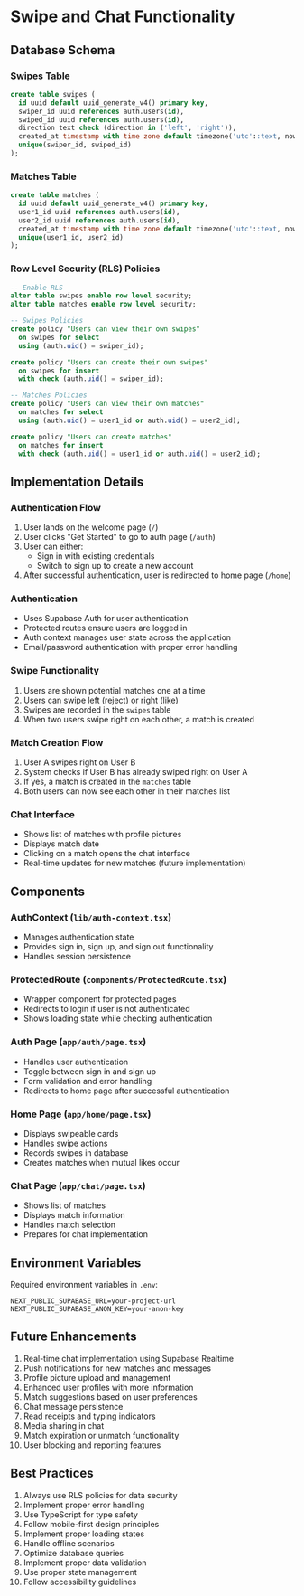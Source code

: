 # Swipe and Chat Functionality

## Database Schema

### Swipes Table
```sql
create table swipes (
  id uuid default uuid_generate_v4() primary key,
  swiper_id uuid references auth.users(id),
  swiped_id uuid references auth.users(id),
  direction text check (direction in ('left', 'right')),
  created_at timestamp with time zone default timezone('utc'::text, now()),
  unique(swiper_id, swiped_id)
);
```

### Matches Table
```sql
create table matches (
  id uuid default uuid_generate_v4() primary key,
  user1_id uuid references auth.users(id),
  user2_id uuid references auth.users(id),
  created_at timestamp with time zone default timezone('utc'::text, now()),
  unique(user1_id, user2_id)
);
```

### Row Level Security (RLS) Policies

```sql
-- Enable RLS
alter table swipes enable row level security;
alter table matches enable row level security;

-- Swipes Policies
create policy "Users can view their own swipes"
  on swipes for select
  using (auth.uid() = swiper_id);

create policy "Users can create their own swipes"
  on swipes for insert
  with check (auth.uid() = swiper_id);

-- Matches Policies
create policy "Users can view their own matches"
  on matches for select
  using (auth.uid() = user1_id or auth.uid() = user2_id);

create policy "Users can create matches"
  on matches for insert
  with check (auth.uid() = user1_id or auth.uid() = user2_id);
```

## Implementation Details

### Authentication Flow
1. User lands on the welcome page (`/`)
2. User clicks "Get Started" to go to auth page (`/auth`)
3. User can either:
   - Sign in with existing credentials
   - Switch to sign up to create a new account
4. After successful authentication, user is redirected to home page (`/home`)

### Authentication
- Uses Supabase Auth for user authentication
- Protected routes ensure users are logged in
- Auth context manages user state across the application
- Email/password authentication with proper error handling

### Swipe Functionality
1. Users are shown potential matches one at a time
2. Users can swipe left (reject) or right (like)
3. Swipes are recorded in the `swipes` table
4. When two users swipe right on each other, a match is created

### Match Creation Flow
1. User A swipes right on User B
2. System checks if User B has already swiped right on User A
3. If yes, a match is created in the `matches` table
4. Both users can now see each other in their matches list

### Chat Interface
- Shows list of matches with profile pictures
- Displays match date
- Clicking on a match opens the chat interface
- Real-time updates for new matches (future implementation)

## Components

### AuthContext (`lib/auth-context.tsx`)
- Manages authentication state
- Provides sign in, sign up, and sign out functionality
- Handles session persistence

### ProtectedRoute (`components/ProtectedRoute.tsx`)
- Wrapper component for protected pages
- Redirects to login if user is not authenticated
- Shows loading state while checking authentication

### Auth Page (`app/auth/page.tsx`)
- Handles user authentication
- Toggle between sign in and sign up
- Form validation and error handling
- Redirects to home page after successful authentication

### Home Page (`app/home/page.tsx`)
- Displays swipeable cards
- Handles swipe actions
- Records swipes in database
- Creates matches when mutual likes occur

### Chat Page (`app/chat/page.tsx`)
- Shows list of matches
- Displays match information
- Handles match selection
- Prepares for chat implementation

## Environment Variables
Required environment variables in `.env`:
```
NEXT_PUBLIC_SUPABASE_URL=your-project-url
NEXT_PUBLIC_SUPABASE_ANON_KEY=your-anon-key
```

## Future Enhancements
1. Real-time chat implementation using Supabase Realtime
2. Push notifications for new matches and messages
3. Profile picture upload and management
4. Enhanced user profiles with more information
5. Match suggestions based on user preferences
6. Chat message persistence
7. Read receipts and typing indicators
8. Media sharing in chat
9. Match expiration or unmatch functionality
10. User blocking and reporting features

## Best Practices
1. Always use RLS policies for data security
2. Implement proper error handling
3. Use TypeScript for type safety
4. Follow mobile-first design principles
5. Implement proper loading states
6. Handle offline scenarios
7. Optimize database queries
8. Implement proper data validation
9. Use proper state management
10. Follow accessibility guidelines 